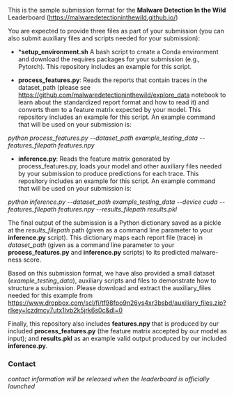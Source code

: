 This is the sample submission format for the **Malware Detection In the Wild** Leaderboard (https://malwaredetectioninthewild.github.io/)

You are expected to provide three files as part of your submission (you can also submit auxiliary files and scripts needed for your submission):

* ***setup_environment.sh** A bash script to create a Conda environment and download the requires packages for your submission (e.g., Pytorch). This repository includes an example for this script.

* **process_features.py**: Reads the reports that contain traces in the dataset_path (please see https://github.com/malwaredetectioninthewild/explore_data notebook to learn about the standardized report format and how to read it) and converts them to a feature matrix expected by your model. This repository includes an example for this script. An example command that will be used on your submission is:

*python process_features.py --dataset_path example_testing_data --features_filepath features.npy*

* **inference.py**: Reads the feature matrix generated by process_features.py, loads your model and other auxiliary files needed by your submission to produce predictions for each trace. This repository includes an example for this script. An example command that will be used on your submission is:

*python inference.py --dataset_path example_testing_data --device cuda --features_filepath features.npy --results_filepath results.pkl*

The final output of the submission is a Python dictionary saved as a pickle at the *results_filepath* path (given as a command line parameter to your **inference.py** script). This dictionary maps each report file (trace) in *dataset_path* (given as a command line parameter to your **process_features.py** and **inference.py** scripts) to its predicted malware-ness score.

Based on this submission format, we have also provided a small dataset (*example_testing_data*), auxiliary scripts and files to demonstrate how to structure a submission. Please download and extract the auxiliary_files needed for this example from https://www.dropbox.com/scl/fi/tf98fpo9n26ys4xr3bsbd/auxiliary_files.zip?rlkey=lczdmcy7utx1lvb2k5jrk6s0c&dl=0  

Finally, this repository also includes **features.npy** that is produced by our included **process_features.py** (the feature matrix accepted by our model as input); and **results.pkl** as an example valid output produced by our included **inference.py**.


<h3> Contact </h3>

*contact information will be released when the leaderboard is officially launched*
